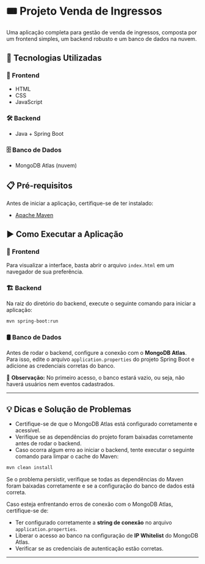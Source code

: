 # 🎟️ Projeto Venda de Ingressos  

Uma aplicação completa para gestão de venda de ingressos, composta por um frontend simples, um backend robusto e um banco de dados na nuvem.  

## 🚀 Tecnologias Utilizadas  

### 📌 Frontend  
- HTML  
- CSS  
- JavaScript  

### 🛠️ Backend  
- Java + Spring Boot  

### 🗄️ Banco de Dados  
- MongoDB Atlas (nuvem)  

## 📋 Pré-requisitos  

Antes de iniciar a aplicação, certifique-se de ter instalado:  
- [Apache Maven](https://maven.apache.org/)  

## ▶️ Como Executar a Aplicação  

### 🎨 Frontend  
Para visualizar a interface, basta abrir o arquivo `index.html` em um navegador de sua preferência.  

### 🏗️ Backend  
Na raiz do diretório do backend, execute o seguinte comando para iniciar a aplicação:  

```sh
mvn spring-boot:run
```

### 🛢️ Banco de Dados  
Antes de rodar o backend, configure a conexão com o **MongoDB Atlas**.  
Para isso, edite o arquivo `application.properties` do projeto Spring Boot e adicione as credenciais corretas do banco.  

📌 **Observação:** No primeiro acesso, o banco estará vazio, ou seja, não haverá usuários nem eventos cadastrados.  

---

## 💡 Dicas e Solução de Problemas  

- Certifique-se de que o MongoDB Atlas está configurado corretamente e acessível.  
- Verifique se as dependências do projeto foram baixadas corretamente antes de rodar o backend.  
- Caso ocorra algum erro ao iniciar o backend, tente executar o seguinte comando para limpar o cache do Maven:  

```sh
mvn clean install
```

Se o problema persistir, verifique se todas as dependências do Maven foram baixadas corretamente e se a configuração do banco de dados está correta.  

Caso esteja enfrentando erros de conexão com o MongoDB Atlas, certifique-se de:  
- Ter configurado corretamente a **string de conexão** no arquivo `application.properties`.  
- Liberar o acesso ao banco na configuração de **IP Whitelist** do MongoDB Atlas.  
- Verificar se as credenciais de autenticação estão corretas.  

---